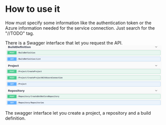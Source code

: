 # How to use it
How must specify some information like the authentication token or the Azure information needed for the service connection. Just search for the "//TODO" tag.

There is a Swagger interface that let you request the API.
![alt text](example.png "Swagger Interface")

The swagger interface let you create a project, a repository and a build definition.
